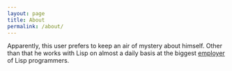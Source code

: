 ```yaml
---
layout: page
title: About
permalink: /about/
---
```


Apparently, this user prefers to keep an air of mystery about himself. Other than that he works with Lisp on almost a daily basis at the biggest [employer](http://www.siscog.pt/) of Lisp programmers.

